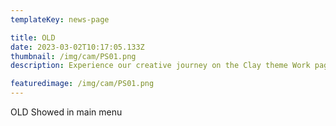 ```yaml
---
templateKey: news-page

title: OLD 
date: 2023-03-02T10:17:05.133Z
thumbnail: /img/cam/PS01.png
description: Experience our creative journey on the Clay theme Work page. Explore our portfolio and witness the artistry behind our projects.

featuredimage: /img/cam/PS01.png
---
```

OLD Showed in main menu 

